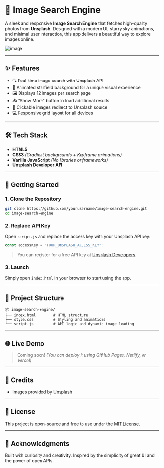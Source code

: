 # 🌌 Image Search Engine

A sleek and responsive **Image Search Engine** that fetches high-quality photos from **Unsplash**. Designed with a modern UI, starry sky animations, and minimal user interaction, this app delivers a beautiful way to explore images online.

![image](https://github.com/user-attachments/assets/5e496967-8801-4ad5-803f-721184498281)


---

## ✨ Features

- 🔍 Real-time image search with Unsplash API
- 🌠 Animated starfield background for a unique visual experience
- 🖼️ Displays 12 images per search page
- 📤 "Show More" button to load additional results
- 🔗 Clickable images redirect to Unsplash source
- 💻 Responsive grid layout for all devices

---

## 🛠️ Tech Stack

- **HTML5**  
- **CSS3** *(Gradient backgrounds + Keyframe animations)*  
- **Vanilla JavaScript** *(No libraries or frameworks)*  
- **Unsplash Developer API**

---

## 🚀 Getting Started

### 1. Clone the Repository
```bash
git clone https://github.com/yourusername/image-search-engine.git
cd image-search-engine
````

### 2. Replace API Key

Open `script.js` and replace the access key with your Unsplash API key:

```js
const accessKey = "YOUR_UNSPLASH_ACCESS_KEY";
```

> You can register for a free API key at [Unsplash Developers](https://unsplash.com/developers).

### 3. Launch

Simply open `index.html` in your browser to start using the app.

---

## 📁 Project Structure

```
📦 image-search-engine/
├── index.html        # HTML structure
├── style.css         # Styling and animations
└── script.js         # API logic and dynamic image loading
```

---

## 🌐 Live Demo

> Coming soon! *(You can deploy it using GitHub Pages, Netlify, or Vercel)*

---

## 📸 Credits

* Images provided by [Unsplash](https://unsplash.com)

---

## 📜 License

This project is open-source and free to use under the [MIT License](LICENSE).

---

## 🙌 Acknowledgments

Built with curiosity and creativity. Inspired by the simplicity of great UI and the power of open APIs.

